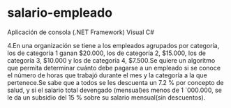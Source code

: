 # salario-empleado
Aplicación de consola (.NET Framework) Visual C#

4.En una organización se tiene a los empleados agrupados por categoría, los de categoría 1 ganan $20.000, los de categoría 2, $15.000, los de categoría 3, $10.000 y los de categoría 4, $7.500.Se quiere un algoritmo que permita determinar cuánto debe pagarse a un empleado si se conoce el número de horas que trabajó durante el mes y la categoría a la que pertenece.Se sabe que a todos se les descuenta un 7.2 % por concepto de salud, y si el salario total devengado (mensual)es menos de 1 ´000.000, se le da un subsidio del 15 % sobre su salario mensual(sin descuentos).

